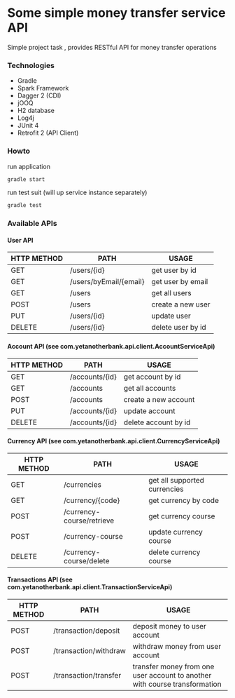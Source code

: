 # Some simple money transfer service API

Simple project task , provides RESTful API for money transfer operations

### Technologies
- Gradle
- Spark Framework
- Dagger 2 (CDI)
- jOOQ
- H2 database
- Log4j
- JUnit 4
- Retrofit 2 (API Client)

### Howto 
run application
```sh
gradle start
```

run test suit (will up service instance separately)
```sh
gradle test
```

### Available APIs

#### User API

| HTTP METHOD | PATH | USAGE |
| -----------| ------ | ------ |
| GET | /users/{id} | get user by id | 
| GET | /users/byEmail/{email} | get user by email | 
| GET | /users | get all users | 
| POST | /users | create a new user | 
| PUT | /users/{id} | update user | 
| DELETE | /users/{id} | delete user by id | 

#### Account API (see com.yetanotherbank.api.client.AccountServiceApi)

| HTTP METHOD | PATH | USAGE |
| -----------| ------ | ------ |
| GET | /accounts/{id} | get account by id | 
| GET | /accounts | get all accounts | 
| POST | /accounts | create a new account | 
| PUT | /accounts/{id} | update account | 
| DELETE | /accounts/{id} | delete account by id | 

#### Currency API (see com.yetanotherbank.api.client.CurrencyServiceApi)

| HTTP METHOD | PATH | USAGE |
| -----------| ------ | ------ |
| GET | /currencies | get all supported currencies | 
| GET | /currency/{code} | get currency by code | 
| POST | /currency-course/retrieve | get currency course | 
| POST | /currency-course | update currency course | 
| DELETE | /currency-course/delete | delete currency course | 

#### Transactions API (see com.yetanotherbank.api.client.TransactionServiceApi)

| HTTP METHOD | PATH | USAGE |
| -----------| ------ | ------ |
| POST | /transaction/deposit | deposit money to user account | 
| POST | /transaction/withdraw | withdraw money from user account | 
| POST | /transaction/transfer | transfer money from one user account to another with course transformation | 

